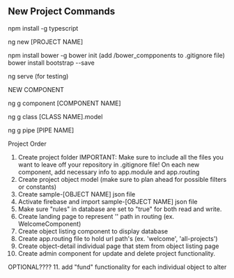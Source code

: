 ## New Project Commands

npm install -g typescript

ng new [PROJECT NAME]

npm install bower -g
bower init (add /bower_compponents to .gitignore file)
bower install bootstrap --save

ng serve (for testing)

NEW COMPONENT

ng g component [COMPONENT NAME]

ng g class [CLASS NAME].model

ng g pipe [PIPE NAME]


Project Order

1. Create project folder
    IMPORTANT: Make sure to include all the files you want to leave off your repository in .gitignore file!
              On each new component, add necessary info to app.module and app.routing
2. Create project object model (make sure to plan ahead for possible filters or constants)
3. Create sample-[OBJECT NAME] json file
4. Activate firebase and import sample-[OBJECT NAME] json file
5. Make sure "rules" in database are set to "true" for both read and write.
6. Create landing page to represent '' path in routing (ex. WelcomeComponent)
7. Create object listing component to display database
8. Create app.routing file to hold url path's (ex. 'welcome', 'all-projects')
9. Create object-detail individual page that stem from object listing page
10. Create admin component for update and delete project functionality.

OPTIONAL????
11. add "fund" functionality for each individual object to alter 
